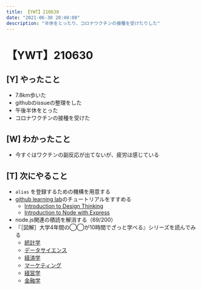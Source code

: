 ```yaml
---
title: 【YWT】210630
date: "2021-06-30 20:40:00"
description: "半休をとったり、コロナワクチンの接種を受けたりした"
---
```


# 【YWT】210630

## [Y] やったこと

- 7.8km歩いた
- githubのissueの整理をした
- 午後半休をとった
- コロナワクチンの接種を受けた

## [W] わかったこと

- 今すぐはワクチンの副反応が出てないが、疲労は感じている

## [T] 次にやること

- `alias` を登録するための機構を用意する
- [github learning lab](https://lab.github.com/githubtraining)のチュートリアルをすすめる
  - [Introduction to Design Thinking](https://lab.github.com/githubtraining/introduction-to-design-thinking)
  - [Introduction to Node with Express](https://lab.github.com/everydeveloper/introduction-to-node-with-express)
- node.js関連の積読を解消する（69/200）
- 『［図解］大学4年間の◯◯が10時間でざっと学べる』シリーズを読んでみる
  - [統計学](https://www.amazon.co.jp/dp/B07PXB4NN9)
  - [データサイエンス](https://www.amazon.co.jp/dp/B07XNW3TQM)
  - [経済学](https://www.amazon.co.jp/dp/B01KNLFHH6)
  - [マーケティング](https://www.amazon.co.jp/dp/B07BNC2SV3)
  - [経営学](https://www.amazon.co.jp/dp/B071SKDF3L)
  - [金融学](https://www.amazon.co.jp/dp/B07BB6Z7FW)
